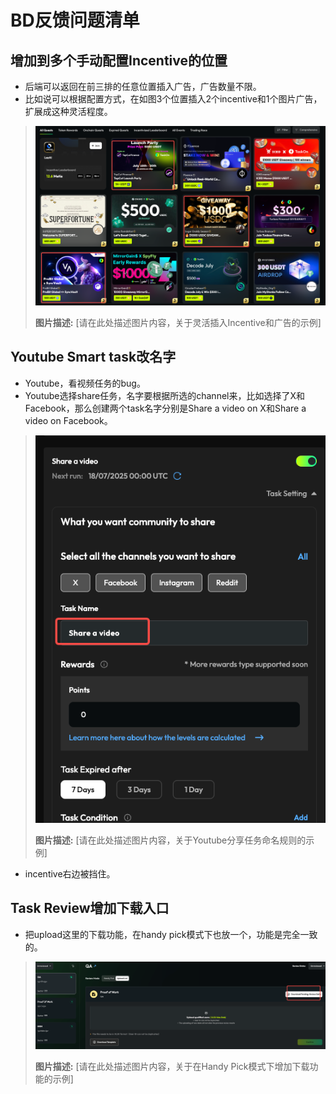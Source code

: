 # BD反馈问题清单

## 增加到多个手动配置Incentive的位置

*   后端可以返回在前三排的任意位置插入广告，广告数量不限。
*   比如说可以根据配置方式，在如图3个位置插入2个incentive和1个图片广告，扩展成这种灵活程度。

> ![](./media/image6.png)
>
> **图片描述:** [请在此处描述图片内容，关于灵活插入Incentive和广告的示例]

## Youtube Smart task改名字

*   Youtube，看视频任务的bug。
*   Youtube选择share任务，名字要根据所选的channel来，比如选择了X和Facebook，那么创建两个task名字分别是Share a video on X和Share a video on Facebook。

> ![](./media/image7.png)
>
> **图片描述:** [请在此处描述图片内容，关于Youtube分享任务命名规则的示例]

*   incentive右边被挡住。

## Task Review增加下载入口

*   把upload这里的下载功能，在handy pick模式下也放一个，功能是完全一致的。

> ![](./media/image8.png)
>
> **图片描述:** [请在此处描述图片内容，关于在Handy Pick模式下增加下载功能的示例]
